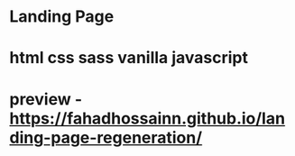 # Landing Page

# html css sass vanilla javascript

# preview - https://fahadhossainn.github.io/landing-page-regeneration/
